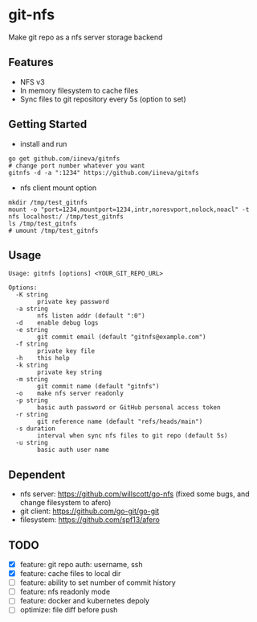 # git-nfs

Make git repo as a nfs server storage backend

## Features

* NFS v3
* In memory filesystem to cache files
* Sync files to git repository every 5s (option to set)

## Getting Started

* install and run

```shell
go get github.com/iineva/gitnfs
# change port number whatever you want
gitnfs -d -a ":1234" https://github.com/iineva/gitnfs
```

* nfs client mount option

```shell
mkdir /tmp/test_gitnfs
mount -o "port=1234,mountport=1234,intr,noresvport,nolock,noacl" -t nfs localhost:/ /tmp/test_gitnfs
ls /tmp/test_gitnfs
# umount /tmp/test_gitnfs
```

## Usage

```
Usage: gitnfs [options] <YOUR_GIT_REPO_URL>

Options:
  -K string
        private key password
  -a string
        nfs listen addr (default ":0")
  -d    enable debug logs
  -e string
        git commit email (default "gitnfs@example.com")
  -f string
        private key file
  -h    this help
  -k string
        private key string
  -m string
        git commit name (default "gitnfs")
  -o    make nfs server readonly
  -p string
        basic auth password or GitHub personal access token
  -r string
        git reference name (default "refs/heads/main")
  -s duration
        interval when sync nfs files to git repo (default 5s)
  -u string
        basic auth user name
```

## Dependent

* nfs server: <https://github.com/willscott/go-nfs> (fixed some bugs, and change filesystem to afero)
* git client: <https://github.com/go-git/go-git>
* filesystem: <https://github.com/spf13/afero>

## TODO

- [x] feature: git repo auth: username, ssh
- [x] feature: cache files to local dir
- [ ] feature: ability to set number of commit history
- [ ] feature: nfs readonly mode
- [ ] feature: docker and kubernetes depoly
- [ ] optimize: file diff before push
